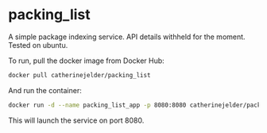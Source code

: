 # packing_list

A simple package indexing service. API details withheld for the moment.
Tested on ubuntu.

To run, pull the docker image from Docker Hub:
```bash
docker pull catherinejelder/packing_list
```
And run the container:
```bash
docker run -d --name packing_list_app -p 8080:8080 catherinejelder/packing_list
```
This will launch the service on port 8080.

